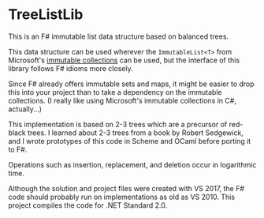 # TreeListLib
This is an F# immutable list data structure based on balanced trees.

This data structure can be used wherever the `ImmutableList<T>` from Microsoft's [immutable collections](http://www.nuget.org/packages/System.Collections.Immutable) can be used, but the interface of this library follows F# idioms more closely.

Since F# already offers immutable sets and maps, it might be easier to drop this into your project than to take a dependency on the immutable collections. (I really like using Microsoft's immutable collections in C#, actually...)

This implementation is based on 2-3 trees which are a precursor of red-black trees. I learned about 2-3 trees from a book by Robert Sedgewick, and I wrote prototypes of this code in Scheme and OCaml before porting it to F#.

Operations such as insertion, replacement, and deletion occur in logarithmic time.

Although the solution and project files were created with VS 2017, the F# code should probably run on implementations as old as VS 2010. This project compiles the code for .NET Standard 2.0.
